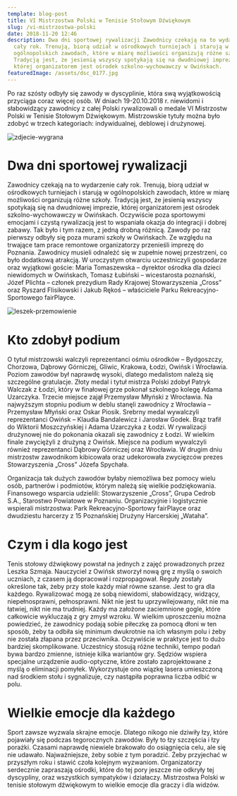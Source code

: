 ```yaml
---
template: blog-post
title: VI Mistrzostwa Polski w Tenisie Stołowym Dźwiękowym
slug: /vi-mistrzostwa-polski
date: 2018-11-20 12:46
description: Dwa dni sportowej rywalizacji Zawodnicy czekają na to wydarzenie
  cały rok. Trenują, biorą udział w ośrodkowych turniejach i starują w
  ogólnopolskich zawodach, które w miarę możliwości organizują różne szkoły.
  Tradycją jest, że jesienią wszyscy spotykają się na dwudniowej imprezie,
  której organizatorem jest ośrodek szkolno-wychowawczy w Owińskach.
featuredImage: /assets/dsc_0177.jpg
---
```

Po raz szósty odbyły się zawody w dyscyplinie, która swą wyjątkowością przyciąga coraz więcej osób. W dniach 19-20.10.2018 r. niewidomi i słabowidzący zawodnicy z całej Polski rywalizowali o medale VI Mistrzostw Polski w Tenisie Stołowym Dźwiękowym. Mistrzowskie tytuły można było zdobyć w trzech kategoriach: indywidualnej, deblowej i drużynowej.[](http://dzwiekowy.pl/static/a40536196790eeb8f5a39778858c7521/9bd87/dsc_0177.jpg)

![zdjecie-wygrana](/assets/dsc_0615.jpg)

# Dwa dni sportowej rywalizacji

Zawodnicy czekają na to wydarzenie cały rok. Trenują, biorą udział w ośrodkowych turniejach i starują w ogólnopolskich zawodach, które w miarę możliwości organizują różne szkoły. Tradycją jest, że jesienią wszyscy spotykają się na dwudniowej imprezie, której organizatorem jest ośrodek szkolno-wychowawczy w Owińskach. Oczywiście poza sportowymi emocjami i czystą rywalizacją jest to wspaniała okazja do integracji i dobrej zabawy. Tak było i tym razem, z jedną drobną różnicą. Zawody po raz pierwszy odbyły się poza murami szkoły w Owińskach. Ze względu na trwające tam prace remontowe organizatorzy przenieśli imprezę do Poznania. Zawodnicy musieli odnaleźć się w zupełnie nowej przestrzeni, co było dodatkową atrakcją. W uroczystym otwarciu uczestniczyli gospodarze oraz wyjątkowi goście: Maria Tomaszewska – dyrektor ośrodka dla dzieci niewidomych w Owińskach, Tomasz Łubiński – wicestarosta poznański, Józef Plichta – członek prezydium Rady Krajowej Stowarzyszenia „Cross” oraz Ryszard Flisikowski i Jakub Rękoś – właściciele Parku Rekreacyjno-Sportowego fairPlayce.

![leszek-przemowienie](/assets/dsc_0036.jpg)

# Kto zdobył podium

O tytuł mistrzowski walczyli reprezentanci ośmiu ośrodków – Bydgoszczy, Chorzowa, Dąbrowy Górniczej, Gliwic, Krakowa, Łodzi, Owińsk i Wrocławia. Poziom zawodów był naprawdę wysoki, dlatego medalistom należą się szczególne gratulacje. Złoty medal i tytuł mistrza Polski zdobył Patryk Walczak z Łodzi, który w finałowej grze pokonał szkolnego kolegę Adama Uzarczyka. Trzecie miejsce zajął Przemysław Młyński z Wrocławia. Na najwyższym stopniu podium w deblu stanęli zawodnicy z Wrocławia – Przemysław Młyński oraz Oskar Piosik. Srebrny medal wywalczyli reprezentanci Owińsk – Klaudia Bandalewicz i Jarosław Godek. Brąz trafił do Wiktorii Moszczyńskiej i Adama Uzarczyka z Łodzi. W rywalizacji drużynowej nie do pokonania okazali się zawodnicy z Łodzi. W wielkim finale zwyciężyli z drużyną z Owińsk. Miejsce na podium wywalczyli również reprezentanci Dąbrowy Górniczej oraz Wrocławia. W drugim dniu mistrzostw zawodnikom kibicowała oraz udekorowała zwycięzców prezes Stowarzyszenia „Cross” Józefa Spychała.

Organizacja tak dużych zawodów byłaby niemożliwa bez pomocy wielu osób, partnerów i podmiotów, którym należą się wielkie podziękowania. Finansowego wsparcia udzielili: Stowarzyszenie „Cross”, Grupa Cedrob S.A., Starostwo Powiatowe w Poznaniu. Organizacyjnie i logistycznie wspierali mistrzostwa: Park Rekreacyjno-Sportowy fairPlayce oraz dwudziestu harcerzy z 15 Poznańskiej Drużyny Harcerskiej „Wataha”.

# Czym i dla kogo jest

Tenis stołowy dźwiękowy powstał na jednych z zajęć prowadzonych przez Leszka Szmaja. Nauczyciel z Owińsk stworzył nową grę z myślą o swoich uczniach, z czasem ją dopracował i rozpropagował. Reguły zostały określone tak, żeby przy stole każdy miał równe szanse. Jest to gra dla każdego. Rywalizować mogą ze sobą niewidomi, słabowidzący, widzący, niepełnosprawni, pełnosprawni. Nikt nie jest tu uprzywilejowany, nikt nie ma łatwiej, nikt nie ma trudniej. Każdy ma założone zaciemnione gogle, które całkowicie wykluczają z gry zmysł wzroku. W wielkim uproszczeniu można powiedzieć, że zawodnicy podają sobie piłeczkę za pomocą dłoni w ten sposób, żeby ta odbiła się minimum dwukrotnie na ich własnym polu i żeby nie została złapana przez przeciwnika. Oczywiście w praktyce jest to dużo bardziej skomplikowane. Uczestnicy stosują różne techniki, tempo podań bywa bardzo zmienne, istnieje kilka wariantów gry. Sędziów wspiera specjalne urządzenie audio-optyczne, które zostało zaprojektowane z myślą o eliminacji pomyłek. Wykorzystuje ono wiązkę lasera umieszczoną nad środkiem stołu i sygnalizuje, czy nastąpiła poprawna liczba odbić w polu.

# Wielkie emocje dla każdego

Sport zawsze wyzwala skrajne emocje. Dlatego nikogo nie dziwiły łzy, które pojawiały się podczas tegorocznych zawodów. Były to łzy szczęścia i łzy porażki. Czasami naprawdę niewiele brakowało do osiągnięcia celu, ale się nie udawało. Najważniejsze, żeby sobie z tym poradzić. Żeby przyjechać w przyszłym roku i stawić czoła kolejnym wyzwaniom. Organizatorzy serdecznie zapraszają ośrodki, które do tej pory jeszcze nie odkryły tej dyscypliny, oraz wszystkich sympatyków i działaczy. Mistrzostwa Polski w tenisie stołowym dźwiękowym to wielkie emocje dla graczy i dla widzów.